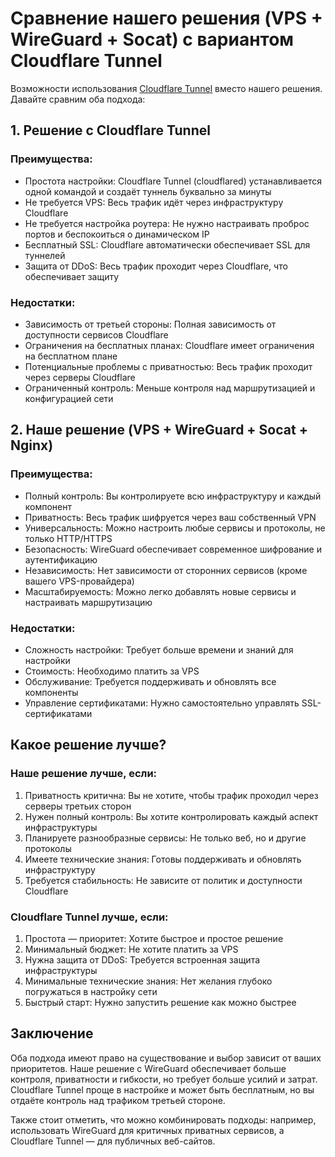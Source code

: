 # Сравнение нашего решения (VPS + WireGuard + Socat) с вариантом Cloudflare Tunnel

Возможности использования [Cloudflare Tunnel](https://developers.cloudflare.com/pages/how-to/preview-with-cloudflare-tunnel/) вместо нашего решения. Давайте сравним оба подхода:

## 1. Решение с Cloudflare Tunnel

### Преимущества:
- Простота настройки: Cloudflare Tunnel (cloudflared) устанавливается одной командой и создаёт туннель буквально за минуты
- Не требуется VPS: Весь трафик идёт через инфраструктуру Cloudflare
- Не требуется настройка роутера: Не нужно настраивать проброс портов и беспокоиться о динамическом IP
- Бесплатный SSL: Cloudflare автоматически обеспечивает SSL для туннелей
- Защита от DDoS: Весь трафик проходит через Cloudflare, что обеспечивает защиту

### Недостатки:
- Зависимость от третьей стороны: Полная зависимость от доступности сервисов Cloudflare
- Ограничения на бесплатных планах: Cloudflare имеет ограничения на бесплатном плане
- Потенциальные проблемы с приватностью: Весь трафик проходит через серверы Cloudflare
- Ограниченный контроль: Меньше контроля над маршрутизацией и конфигурацией сети

## 2. Наше решение (VPS + WireGuard + Socat + Nginx)

### Преимущества:
- Полный контроль: Вы контролируете всю инфраструктуру и каждый компонент
- Приватность: Весь трафик шифруется через ваш собственный VPN
- Универсальность: Можно настроить любые сервисы и протоколы, не только HTTP/HTTPS
- Безопасность: WireGuard обеспечивает современное шифрование и аутентификацию
- Независимость: Нет зависимости от сторонних сервисов (кроме вашего VPS-провайдера)
- Масштабируемость: Можно легко добавлять новые сервисы и настраивать маршрутизацию

### Недостатки:
- Сложность настройки: Требует больше времени и знаний для настройки
- Стоимость: Необходимо платить за VPS
- Обслуживание: Требуется поддерживать и обновлять все компоненты
- Управление сертификатами: Нужно самостоятельно управлять SSL-сертификатами

## Какое решение лучше?

### Наше решение лучше, если:
1. Приватность критична: Вы не хотите, чтобы трафик проходил через серверы третьих сторон
2. Нужен полный контроль: Вы хотите контролировать каждый аспект инфраструктуры
3. Планируете разнообразные сервисы: Не только веб, но и другие протоколы
4. Имеете технические знания: Готовы поддерживать и обновлять инфраструктуру
5. Требуется стабильность: Не зависите от политик и доступности Cloudflare

### Cloudflare Tunnel лучше, если:
1. Простота — приоритет: Хотите быстрое и простое решение
2. Минимальный бюджет: Не хотите платить за VPS
3. Нужна защита от DDoS: Требуется встроенная защита инфраструктуры
4. Минимальные технические знания: Нет желания глубоко погружаться в настройку сети
5. Быстрый старт: Нужно запустить решение как можно быстрее

## Заключение

Оба подхода имеют право на существование и выбор зависит от ваших приоритетов. Наше решение с WireGuard обеспечивает больше контроля, приватности и гибкости, но требует больше усилий и затрат. Cloudflare Tunnel проще в настройке и может быть бесплатным, но вы отдаёте контроль над трафиком третьей стороне.

Также стоит отметить, что можно комбинировать подходы: например, использовать WireGuard для критичных приватных сервисов, а Cloudflare Tunnel — для публичных веб-сайтов.